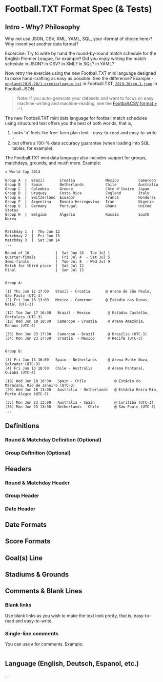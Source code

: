 # Football.TXT Format Spec (& Tests)

## Intro - Why? Philosophy

Why not use JSON, CSV, XML, YAML, SQL, your ‹format of choice here›?
Why invent yet another data format?

Excercise: Try to write by hand the round-by-round match schedule
for the English Premier League, for example?
Did you enjoy writing the match schedule in JSON? in CSV? in XML? in SQL? in YAML?

Now retry the exercise using the new Football.TXT mini language designed to make hand-crafting
as easy as possible. See the difference?  Example - [`england/2019-20/1-premierleague.txt`](https://github.com/openfootball/england/blob/master/2019-20/1-premierleague.txt) in Football.TXT, [`2019-20/en.1.json`](https://github.com/openfootball/football.json/blob/master/2019-20/en.1.json) in Football.JSON.


> Note: If you auto-generate your datasets and want to focus on
> easy machine-writing and machine-reading, see the [Football.CSV format »](https://footballcsv.github.io/spec/) :-).


The new Football.TXT mini data language for football match schedules using structured text
offers you the best of both worlds, that is,
1) looks 'n' feels like free-form plain text - easy-to-read and easy-to-write -
2) but offers a 100-% data accuracy guarantee (when loading into SQL tables, for example).

The Football.TXT mini data language also includes
support for groups, matchdays, grounds, and much more. Example:


```
= World Cup 2014

Group A  |  Brazil       Croatia              Mexico         Cameroon
Group B  |  Spain        Netherlands          Chile          Australia
Group C  |  Colombia     Greece               Côte d'Ivoire  Japan
Group D  |  Uruguay      Costa Rica           England        Italy
Group E  |  Switzerland  Ecuador              France         Honduras
Group F  |  Argentina    Bosnia-Herzegovina   Iran           Nigeria
Group G  |  Germany      Portugal             Ghana          United States
Group H  |  Belgium      Algeria              Russia         South Korea


Matchday 1  |  Thu Jun 12
Matchday 2  |  Fri Jun 13
Matchday 3  |  Sat Jun 14
...

Round of 16            |  Sat Jun 28 - Tue Jul 1
Quarter-finals         |  Fri Jul 4  - Sat Jul 5
Semi-finals            |  Tue Jul 8  - Wed Jul 9
Match for third place  |  Sat Jul 12
Final                  |  Sun Jul 13


Group A:

(1) Thu Jun 12 17:00   Brazil - Croatia       @ Arena de São Paulo, São Paulo (UTC-3)
(2) Fri Jun 13 13:00   Mexico - Cameroon      @ Estádio das Dunas, Natal (UTC-3)

(17) Tue Jun 17 16:00   Brazil - Mexico        @ Estádio Castelão, Fortaleza (UTC-3)
(18) Wed Jun 18 18:00   Cameroon - Croatia     @ Arena Amazônia, Manaus (UTC-4)

(33) Mon Jun 23 17:00   Cameroon - Brazil      @ Brasília (UTC-3)
(34) Mon Jun 23 17:00   Croatia  - Mexico      @ Recife (UTC-3)


Group B:

(3) Fri Jun 13 16:00   Spain - Netherlands     @ Arena Fonte Nova, Salvador (UTC-3)
(4) Fri Jun 13 18:00   Chile - Australia       @ Arena Pantanal, Cuiabá (UTC-4)

(19) Wed Jun 18 16:00   Spain - Chile             @ Estádio do Maracanã, Rio de Janeiro (UTC-3)
(20) Wed Jun 18 13:00   Australia - Netherlands   @ Estádio Beira-Rio, Porto Alegre (UTC-3)

(35) Mon Jun 23 13:00   Australia - Spain         @ Curitiba (UTC-3)
(36) Mon Jun 23 13:00   Netherlands - Chile       @ São Paulo (UTC-3)
...
```



## Definitions

### Round & Matchday Definition   (Optional)

### Group Definition  (Optional)



## Headers

### Round & Matchday Header

### Group Header

### Date Header


## Date Formats

## Score Formats


## Goal(s) Line


## Stadiums & Grounds 



## Comments & Blank Lines

### Blank links

Use blank links as you wish to make the text look pretty, that is, easy-to-read and easy-to-write.

### Single-line comments

You can use `#` for comments. Example:

```

```


## Language (English, Deutsch, Espanol, etc.)


...

